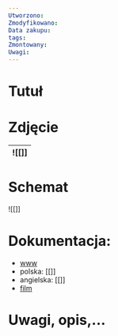 ```yaml
---
Utworzono: 
Zmodyfikowano: 
Data zakupu: 
tags: 
Zmontowany: 
Uwagi:
---
```






# Tutuł 





# Zdjęcie

| ![[]] |
| ----- |

# Schemat


![[]]

#  Dokumentacja:
- [www]()
- polska: [[]]
- angielska: [[]]
- [film]()

# Uwagi, opis,...














